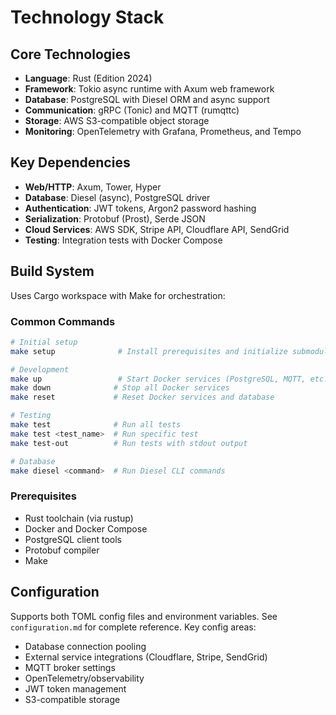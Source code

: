# Technology Stack

## Core Technologies

- **Language**: Rust (Edition 2024)
- **Framework**: Tokio async runtime with Axum web framework
- **Database**: PostgreSQL with Diesel ORM and async support
- **Communication**: gRPC (Tonic) and MQTT (rumqttc)
- **Storage**: AWS S3-compatible object storage
- **Monitoring**: OpenTelemetry with Grafana, Prometheus, and Tempo

## Key Dependencies

- **Web/HTTP**: Axum, Tower, Hyper
- **Database**: Diesel (async), PostgreSQL driver
- **Authentication**: JWT tokens, Argon2 password hashing
- **Serialization**: Protobuf (Prost), Serde JSON
- **Cloud Services**: AWS SDK, Stripe API, Cloudflare API, SendGrid
- **Testing**: Integration tests with Docker Compose

## Build System

Uses Cargo workspace with Make for orchestration:

### Common Commands

```bash
# Initial setup
make setup              # Install prerequisites and initialize submodules

# Development
make up                 # Start Docker services (PostgreSQL, MQTT, etc.)
make down              # Stop all Docker services
make reset             # Reset Docker services and database

# Testing
make test              # Run all tests
make test <test_name>  # Run specific test
make test-out          # Run tests with stdout output

# Database
make diesel <command>  # Run Diesel CLI commands
```

### Prerequisites

- Rust toolchain (via rustup)
- Docker and Docker Compose
- PostgreSQL client tools
- Protobuf compiler
- Make

## Configuration

Supports both TOML config files and environment variables. See `configuration.md` for complete reference. Key config areas:

- Database connection pooling
- External service integrations (Cloudflare, Stripe, SendGrid)
- MQTT broker settings
- OpenTelemetry/observability
- JWT token management
- S3-compatible storage
